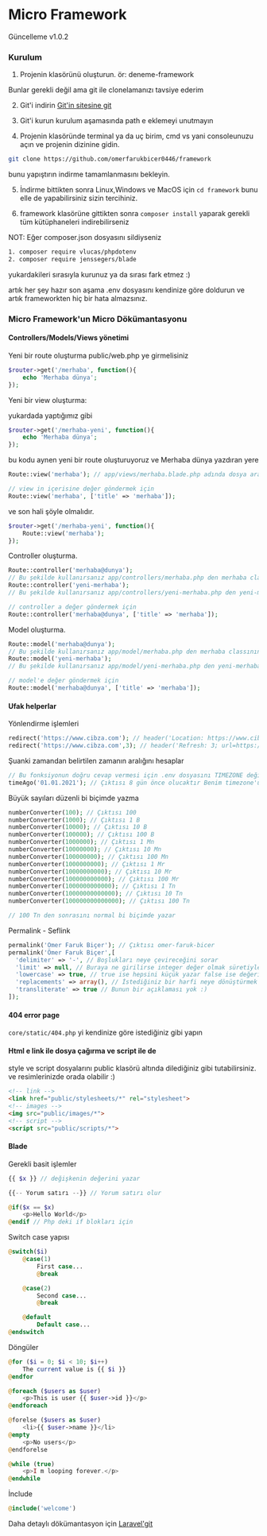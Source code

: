 # Micro Framework

Güncelleme v1.0.2

### Kurulum

1. Projenin klasörünü oluşturun. ör: deneme-framework

Bunlar gerekli değil ama git ile clonelamanızı tavsiye ederim

2. Git'i indirin [Git'in sitesine git](https://git-scm.com/)

3. Git'i kurun kurulum aşamasında path e eklemeyi unutmayın

4. Projenin klasöründe terminal ya da uç birim, cmd vs yani consoleunuzu açın ve projenin dizinine gidin.
 
```sh 
git clone https://github.com/omerfarukbicer0446/framework
``` 
bunu yapıştırın indirme tamamlanmasını bekleyin.

5. İndirme bittikten sonra Linux,Windows ve MacOS için `cd framework` bunu elle de yapabilirsiniz sizin tercihiniz.

6. framework klasörüne gittikten sonra `composer install` yaparak gerekli tüm kütüphaneleri indirebilirseniz

NOT: Eğer composer.json dosyasını sildiyseniz
```sh 
1. composer require vlucas/phpdotenv
2. composer require jenssegers/blade
``` 
yukardakileri sırasıyla kurunuz ya da sırası fark etmez :)

artık her şey hazır son aşama .env dosyasını kendinize göre doldurun ve artık frameworkten hiç bir hata almazsınız.

### Micro Framework'un Micro Dökümantasyonu

#### Controllers/Models/Views yönetimi

Yeni bir route oluşturma public/web.php ye girmelisiniz

```php
$router->get('/merhaba', function(){
    echo 'Merhaba dünya';
});
```

Yeni bir view oluşturma:

yukardada yaptığımız gibi

```php
$router->get('/merhaba-yeni', function(){
    echo 'Merhaba dünya';
});
```

bu kodu aynen yeni bir route oluşturuyoruz ve Merhaba dünya yazdıran yere 

```php
Route::view('merhaba'); // app/views/merhaba.blade.php adında dosya arar

// view in içerisine değer göndermek için
Route::view('merhaba', ['title' => 'merhaba']);
```

ve son hali şöyle olmalıdır.
```php
$router->get('/merhaba-yeni', function(){
    Route::view('merhaba');
});
```

Controller oluşturma.

```php
Route::controller('merhaba@dunya');
// Bu şekilde kullanırsanız app/controllers/merhaba.php den merhaba classının içindeki dunya fonksiyonunu çalıştıracaktır.
Route::controller('yeni-merhaba');
// Bu şekilde kullanırsanız app/controllers/yeni-merhaba.php den yeni-merhaba classının içindeki index fonksiyonunu çalıştıracaktır.

// controller a değer göndermek için
Route::controller('merhaba@dunya', ['title' => 'merhaba']);
```

Model oluşturma.

```php
Route::model('merhaba@dunya');
// Bu şekilde kullanırsanız app/model/merhaba.php den merhaba classının içindeki dunya fonksiyonunu çalıştıracaktır.
Route::model('yeni-merhaba');
// Bu şekilde kullanırsanız app/model/yeni-merhaba.php den yeni-merhaba classının içindeki getAll fonksiyonunu çalıştıracaktır.

// model'e değer göndermek için
Route::model('merhaba@dunya', ['title' => 'merhaba']);
```

#### Ufak helperlar

Yönlendirme işlemleri
```php
redirect('https://www.cibza.com'); // header('Location: https://www.cibza.com'); değeri ile eş değer
redirect('https://www.cibza.com',3); // header('Refresh: 3; url=https://www.cibza.com'); değeri ile eş değer redirect fonksiyonun 2. parametresine ne yazarsanız o sürede yönlendirme işlemi yapılır.
```

Şuanki zamandan belirtilen zamanın aralığını hesaplar
```php
// Bu fonksiyonun doğru cevap vermesi için .env dosyasını TIMEZONE değişkenini kendinize göre ayarlamayı unutmayın.
timeAgo('01.01.2021'); // Çıktısı 8 gün önce olucaktır Benim timezone'uma göre 'Europe/Istanbul' bu türkiye'nin genel saatini verir. 
```

Büyük sayıları düzenli bi biçimde yazma
```php
numberConverter(100); // Çıktısı 100
numberConverter(1000); // Çıktısı 1 B
numberConverter(10000); // Çıktısı 10 B
numberConverter(100000); // Çıktısı 100 B
numberConverter(1000000); // Çıktısı 1 Mn 
numberConverter(10000000); // Çıktısı 10 Mn 
numberConverter(100000000); // Çıktısı 100 Mn 
numberConverter(1000000000); // Çıktısı 1 Mr 
numberConverter(10000000000); // Çıktısı 10 Mr
numberConverter(100000000000); // Çıktısı 100 Mr
numberConverter(1000000000000); // Çıktısı 1 Tn
numberConverter(10000000000000); // Çıktısı 10 Tn
numberConverter(100000000000000); // Çıktısı 100 Tn

// 100 Tn den sonrasını normal bi biçimde yazar
```

Permalink - Seflink 
```php
permalink('Ömer Faruk Biçer'); // Çıktısı omer-faruk-bicer
permalink('Ömer Faruk Biçer',[
  'delimiter' => '-', // Boşlukları neye çevireceğini sorar
  'limit' => null, // Buraya ne girilirse integer değer olmak süretiyle o karakter sayısından sonrasını siler
  'lowercase' => true, // true ise hepsini küçük yazar false ise değerin küçük harf ve büyük harfine karışmaz
  'replacements' => array(), // İstediğiniz bir harfi neye dönüştürmek istiyorsanız array bir değer ile belirtmeniz lazım
  'transliterate' => true // Bunun bir açıklaması yok :)
]);
```

#### 404 error page

`core/static/404.php` yi kendinize göre istediğiniz gibi yapın

#### Html e link ile dosya çağırma ve script ile de

style ve script dosyalarını public klasörü altında dilediğiniz gibi tutabilirsiniz. ve resimlerinizde orada olabilir :)

```html
<!-- link -->
<link href="public/stylesheets/*" rel="stylesheet">
<!-- images -->
<img src="public/images/*">
<!-- script -->
<script src="public/scripts/*">
```

#### Blade

Gerekli basit işlemler
```php
{{ $x }} // değişkenin değerini yazar

{{-- Yorum satırı --}} // Yorum satırı olur

@if($x == $x)
    <p>Hello World</p>
@endif // Php deki if blokları için
```

Switch case yapısı 

```php
@switch($i)
    @case(1)
        First case...
        @break

    @case(2)
        Second case...
        @break

    @default
        Default case...
@endswitch
```

Döngüler 

```php
@for ($i = 0; $i < 10; $i++)
    The current value is {{ $i }}
@endfor

@foreach ($users as $user)
    <p>This is user {{ $user->id }}</p>
@endforeach

@forelse ($users as $user)
    <li>{{ $user->name }}</li>
@empty
    <p>No users</p>
@endforelse

@while (true)
    <p>I m looping forever.</p>
@endwhile
```

İnclude

```php
@include('welcome')
```

Daha detaylı dökümantasyon için [Laravel'git](https://laravel.com/docs/8.x/blade)

